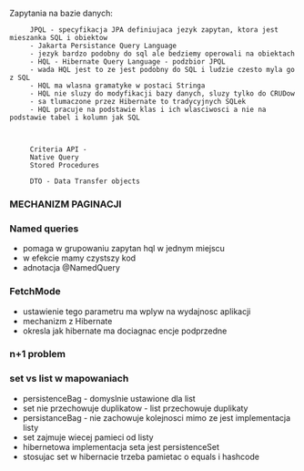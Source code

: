 Zapytania na bazie danych:

         JPQL - specyfikacja JPA definiujaca jezyk zapytan, ktora jest mieszanka SQL i obiektow
         - Jakarta Persistance Query Language
         - jezyk bardzo podobny do sql ale bedziemy operowali na obiektach
         - HQL - Hibernate Query Language - podzbior JPQL
         - wada HQL jest to ze jest podobny do SQL i ludzie czesto myla go z SQL
         - HQL ma wlasna gramatyke w postaci Stringa
         - HQL nie sluzy do modyfikacji bazy danych, sluzy tylko do CRUDow
         - sa tlumaczone przez Hibernate to tradycyjnych SQLek
         - HQL pracuje na podstawie klas i ich wlasciwosci a nie na podstawie tabel i kolumn jak SQL



         Criteria API -
         Native Query
         Stored Procedures

         DTO - Data Transfer objects

### MECHANIZM PAGINACJI

### Named queries
- pomaga w grupowaniu zapytan hql w jednym miejscu
- w efekcie mamy czystszy kod
- adnotacja @NamedQuery

### FetchMode
- ustawienie tego parametru ma wplyw na wydajnosc aplikacji
- mechanizm z Hibernate
- okresla jak hibernate ma dociagnac encje podprzedne 

### n+1 problem

### set vs list w mapowaniach
- persistenceBag - domyslnie ustawione dla list
- set nie przechowuje duplikatow - list przechowuje duplikaty
- persistanceBag - nie zachowuje kolejnosci mimo ze jest implementacja listy
- set zajmuje wiecej pamieci od listy
- hibernetowa implementacja seta jest persistenceSet
- stosujac set w hibernacie trzeba pamietac o equals i hashcode



